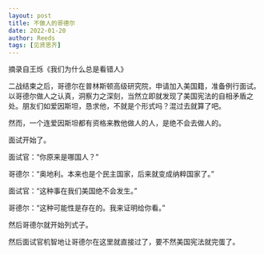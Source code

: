 ```yaml
---
layout: post
title: 不做人的哥德尔
date: 2022-01-20
author: Reeds
tags: [见贤思齐]
---
```


 摘录自王烁《我们为什么总是看错人》

<!--- more --->

二战结束之后，哥德尔在普林斯顿高级研究院，申请加入美国籍，准备例行面试。以哥德尔做人之认真，洞察力之深刻，当然立即就发现了美国宪法的自相矛盾之处。朋友们如爱因斯坦，恳求他，不就是个形式吗？混过去就算了吧。

然而，一个连爱因斯坦都有资格来教他做人的人，是绝不会去做人的。

面试开始了。

面试官：“你原来是哪国人？”

哥德尔：“奥地利。本来也是个民主国家，后来就变成纳粹国家了。”

面试官：“这种事在我们美国绝不会发生。”

哥德尔：“这种可能性是存在的。我来证明给你看。”

然后哥德尔就开始列式子。

然后面试官机智地让哥德尔在这里就直接过了，要不然美国宪法就完蛋了。
